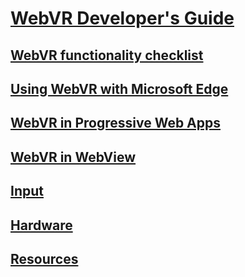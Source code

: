 # [WebVR Developer's Guide](index.md)
## [WebVR functionality checklist](essentials.md)
## [Using WebVR with Microsoft Edge](webvr-with-edge.md)
## [WebVR in Progressive Web Apps](webvr-in-pwas.md)
## [WebVR in WebView](webvr-in-webview.md)
## [Input](input.md)
## [Hardware](hardware.md)
## [Resources](resources.md)
